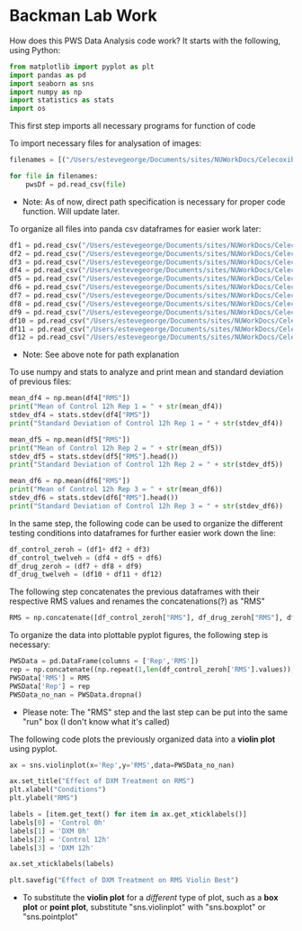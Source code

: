 # Backman Lab Work
How does this PWS Data Analysis code work? It starts with the following, using Python:
```python
from matplotlib import pyplot as plt
import pandas as pd
import seaborn as sns
import numpy as np
import statistics as stats
import os
```
This first step imports all necessary programs for function of code

To import necessary files for analysation of images:
```python
filenames = [("/Users/estevegeorge/Documents/sites/NUWorkDocs/CelecoxibTreatmentExperiment/Control12hRep1.csv"), ("/Users/estevegeorge/Documents/sites/NUWorkDocs/CelecoxibTreatmentExperiment/Control12hRep2.csv"), ("/Users/estevegeorge/Documents/sites/NUWorkDocs/CelecoxibTreatmentExperiment/Control12hRep3.csv")]

for file in filenames:
    pwsDf = pd.read_csv(file)
```
- Note: As of now, direct path specification is necessary for proper code function. Will update later.

To organize all files into panda csv dataframes for easier work later:
```python
df1 = pd.read_csv("/Users/estevegeorge/Documents/sites/NUWorkDocs/CelecoxibTreatmentExperiment/Control0hRep1.csv")
df2 = pd.read_csv("/Users/estevegeorge/Documents/sites/NUWorkDocs/CelecoxibTreatmentExperiment/Control0hRep2.csv")
df3 = pd.read_csv("/Users/estevegeorge/Documents/sites/NUWorkDocs/CelecoxibTreatmentExperiment/Control0hRep3.csv")
df4 = pd.read_csv("/Users/estevegeorge/Documents/sites/NUWorkDocs/CelecoxibTreatmentExperiment/Control12hRep1.csv")
df5 = pd.read_csv("/Users/estevegeorge/Documents/sites/NUWorkDocs/CelecoxibTreatmentExperiment/Control12hRep2.csv")
df6 = pd.read_csv("/Users/estevegeorge/Documents/sites/NUWorkDocs/CelecoxibTreatmentExperiment/Control12hRep3.csv")
df7 = pd.read_csv("/Users/estevegeorge/Documents/sites/NUWorkDocs/CelecoxibTreatmentExperiment/DXM0hRep1.csv")
df8 = pd.read_csv("/Users/estevegeorge/Documents/sites/NUWorkDocs/CelecoxibTreatmentExperiment/DXM0hRep2.csv")
df9 = pd.read_csv("/Users/estevegeorge/Documents/sites/NUWorkDocs/CelecoxibTreatmentExperiment/DXM0hRep3.csv")
df10 = pd.read_csv("/Users/estevegeorge/Documents/sites/NUWorkDocs/CelecoxibTreatmentExperiment/DXM12hRep1.csv")
df11 = pd.read_csv("/Users/estevegeorge/Documents/sites/NUWorkDocs/CelecoxibTreatmentExperiment/DXM12hRep2.csv")
df12 = pd.read_csv("/Users/estevegeorge/Documents/sites/NUWorkDocs/CelecoxibTreatmentExperiment/DXM12hRep3.csv")
```
- Note: See above note for path explanation

To use numpy and stats to analyze and print mean and standard deviation of previous files:
```python
mean_df4 = np.mean(df4["RMS"])
print("Mean of Control 12h Rep 1 = " + str(mean_df4))
stdev_df4 = stats.stdev(df4["RMS"])
print("Standard Deviation of Control 12h Rep 1 = " + str(stdev_df4))

mean_df5 = np.mean(df5["RMS"])
print("Mean of Control 12h Rep 2 = " + str(mean_df5))
stdev_df5 = stats.stdev(df5["RMS"].head())
print("Standard Deviation of Control 12h Rep 2 = " + str(stdev_df5))

mean_df6 = np.mean(df6["RMS"])
print("Mean of Control 12h Rep 3 = " + str(mean_df6))
stdev_df6 = stats.stdev(df6["RMS"].head())
print("Standard Deviation of Control 12h Rep 3 = " + str(stdev_df6))
```

In the same step, the following code can be used to organize the different testing conditions into dataframes for further easier work down the line:
```python
df_control_zeroh = (df1+ df2 + df3)
df_control_twelveh = (df4 + df5 + df6)
df_drug_zeroh = (df7 + df8 + df9)
df_drug_twelveh = (df10 + df11 + df12)
```

The following step concatenates the previous dataframes with their respective RMS values and renames the concatenations(?) as "RMS"
```python
RMS = np.concatenate([df_control_zeroh["RMS"], df_drug_zeroh["RMS"], df_control_twelveh["RMS"], df_drug_twelveh["RMS"]])
```
To organize the data into plottable pyplot figures, the following step is necessary:
```python
PWSData = pd.DataFrame(columns = ['Rep','RMS'])
rep = np.concatenate((np.repeat(1,len(df_control_zeroh['RMS'].values)),np.repeat(2,len(df_control_twelveh['RMS'].values)),np.repeat(3,len(df_drug_zeroh['RMS'].values)),np.repeat(4,len(df_drug_twelveh['RMS'].values))),axis=0)
PWSData['RMS'] = RMS
PWSData['Rep'] = rep
PWSData_no_nan = PWSData.dropna()
```
- Please note: The "RMS" step and the last step can be put into the same "run" box (I don't know what it's called)

The following code plots the previously organized data into a **violin plot** using pyplot. 
```python
ax = sns.violinplot(x='Rep',y='RMS',data=PWSData_no_nan)

ax.set_title("Effect of DXM Treatment on RMS")
plt.xlabel("Conditions")
plt.ylabel("RMS")

labels = [item.get_text() for item in ax.get_xticklabels()]
labels[0] = 'Control 0h'
labels[1] = 'DXM 0h'
labels[2] = 'Control 12h'
labels[3] = 'DXM 12h'

ax.set_xticklabels(labels)

plt.savefig("Effect of DXM Treatment on RMS Violin Best")
```
- To substitute the **violin plot** for a *different* type of plot, such as a **box plot** or **point plot**, substitute "sns.violinplot" with "sns.boxplot" or "sns.pointplot"
